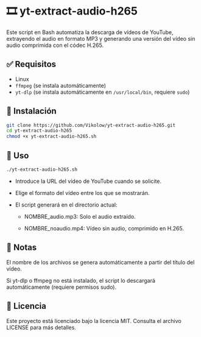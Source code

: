 # 🎞️ yt-extract-audio-h265

Este script en Bash automatiza la descarga de vídeos de YouTube, extrayendo el audio en formato MP3 y generando una versión del vídeo sin audio comprimida con el códec H.265.

## ✅ Requisitos

- Linux 
- `ffmpeg` (se instala automáticamente)
- `yt-dlp` (se instala automáticamente en `/usr/local/bin`, requiere `sudo`)

## 🚀 Instalación

```bash
git clone https://github.com/Vikolow/yt-extract-audio-h265.git
cd yt-extract-audio-h265
chmod +x yt-extract-audio-h265.sh
```

## 🧪 Uso
```bash
./yt-extract-audio-h265.sh
```

- Introduce la URL del vídeo de YouTube cuando se solicite.

- Elige el formato del vídeo entre los que se mostrarán.

- El script generará en el directorio actual:

    - NOMBRE_audio.mp3: Solo el audio extraído.

    - NOMBRE_noaudio.mp4: Vídeo sin audio, comprimido en H.265.

## 📝 Notas
El nombre de los archivos se genera automáticamente a partir del título del vídeo.

Si yt-dlp o ffmpeg no está instalado, el script lo descargará automáticamente (requiere permisos sudo).

## 📄 Licencia
Este proyecto está licenciado bajo la licencia MIT. Consulta el archivo LICENSE para más detalles.

